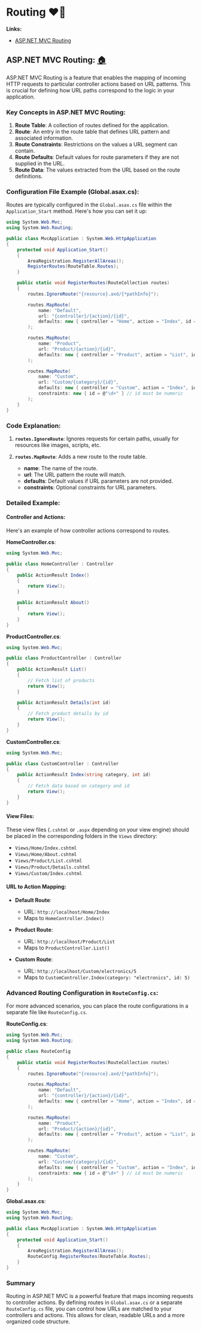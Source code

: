 # Routing ❤🚀

**Links:**

- [ASP.NET MVC Routing](https://github.com/SMitra1993/.NETMVCPursuit/blob/master/2%20-%20Routing.md#aspnet-mvc-routing-)

## **ASP.NET MVC Routing:** [🏠](https://github.com/SMitra1993/.NETMVCPursuit/blob/master/2%20-%20Routing.md#routing-)

ASP.NET MVC Routing is a feature that enables the mapping of incoming HTTP requests to particular controller actions based on URL patterns. This is crucial for defining how URL paths correspond to the logic in your application. 

### Key Concepts in ASP.NET MVC Routing:

1. **Route Table**: A collection of routes defined for the application.
2. **Route**: An entry in the route table that defines URL pattern and associated information.
3. **Route Constraints**: Restrictions on the values a URL segment can contain.
4. **Route Defaults**: Default values for route parameters if they are not supplied in the URL.
5. **Route Data**: The values extracted from the URL based on the route definitions.

### Configuration File Example (Global.asax.cs):

Routes are typically configured in the `Global.asax.cs` file within the `Application_Start` method. Here's how you can set it up:

```csharp
using System.Web.Mvc;
using System.Web.Routing;

public class MvcApplication : System.Web.HttpApplication
{
    protected void Application_Start()
    {
        AreaRegistration.RegisterAllAreas();
        RegisterRoutes(RouteTable.Routes);
    }

    public static void RegisterRoutes(RouteCollection routes)
    {
        routes.IgnoreRoute("{resource}.axd/{*pathInfo}");

        routes.MapRoute(
            name: "Default",
            url: "{controller}/{action}/{id}",
            defaults: new { controller = "Home", action = "Index", id = UrlParameter.Optional }
        );

        routes.MapRoute(
            name: "Product",
            url: "Product/{action}/{id}",
            defaults: new { controller = "Product", action = "List", id = UrlParameter.Optional }
        );

        routes.MapRoute(
            name: "Custom",
            url: "Custom/{category}/{id}",
            defaults: new { controller = "Custom", action = "Index", id = UrlParameter.Optional },
            constraints: new { id = @"\d+" } // id must be numeric
        );
    }
}
```

### Code Explanation:

1. **`routes.IgnoreRoute`**: Ignores requests for certain paths, usually for resources like images, scripts, etc.

2. **`routes.MapRoute`**: Adds a new route to the route table.
   - **name**: The name of the route.
   - **url**: The URL pattern the route will match.
   - **defaults**: Default values if URL parameters are not provided.
   - **constraints**: Optional constraints for URL parameters.

### Detailed Example:

#### Controller and Actions:

Here's an example of how controller actions correspond to routes.

**HomeController.cs**:
```csharp
using System.Web.Mvc;

public class HomeController : Controller
{
    public ActionResult Index()
    {
        return View();
    }

    public ActionResult About()
    {
        return View();
    }
}
```

**ProductController.cs**:
```csharp
using System.Web.Mvc;

public class ProductController : Controller
{
    public ActionResult List()
    {
        // Fetch list of products
        return View();
    }

    public ActionResult Details(int id)
    {
        // Fetch product details by id
        return View();
    }
}
```

**CustomController.cs**:
```csharp
using System.Web.Mvc;

public class CustomController : Controller
{
    public ActionResult Index(string category, int id)
    {
        // Fetch data based on category and id
        return View();
    }
}
```

#### View Files:

These view files (`.cshtml` or `.aspx` depending on your view engine) should be placed in the corresponding folders in the `Views` directory:

- `Views/Home/Index.cshtml`
- `Views/Home/About.cshtml`
- `Views/Product/List.cshtml`
- `Views/Product/Details.cshtml`
- `Views/Custom/Index.cshtml`

#### URL to Action Mapping:

- **Default Route**: 
  - URL: `http://localhost/Home/Index` 
  - Maps to `HomeController.Index()`
  
- **Product Route**: 
  - URL: `http://localhost/Product/List` 
  - Maps to `ProductController.List()`
  
- **Custom Route**: 
  - URL: `http://localhost/Custom/electronics/5` 
  - Maps to `CustomController.Index(category: "electronics", id: 5)`

### Advanced Routing Configuration in `RouteConfig.cs`:

For more advanced scenarios, you can place the route configurations in a separate file like `RouteConfig.cs`.

**RouteConfig.cs**:
```csharp
using System.Web.Mvc;
using System.Web.Routing;

public class RouteConfig
{
    public static void RegisterRoutes(RouteCollection routes)
    {
        routes.IgnoreRoute("{resource}.axd/{*pathInfo}");

        routes.MapRoute(
            name: "Default",
            url: "{controller}/{action}/{id}",
            defaults: new { controller = "Home", action = "Index", id = UrlParameter.Optional }
        );

        routes.MapRoute(
            name: "Product",
            url: "Product/{action}/{id}",
            defaults: new { controller = "Product", action = "List", id = UrlParameter.Optional }
        );

        routes.MapRoute(
            name: "Custom",
            url: "Custom/{category}/{id}",
            defaults: new { controller = "Custom", action = "Index", id = UrlParameter.Optional },
            constraints: new { id = @"\d+" } // id must be numeric
        );
    }
}
```

**Global.asax.cs**:
```csharp
using System.Web.Mvc;
using System.Web.Routing;

public class MvcApplication : System.Web.HttpApplication
{
    protected void Application_Start()
    {
        AreaRegistration.RegisterAllAreas();
        RouteConfig.RegisterRoutes(RouteTable.Routes);
    }
}
```

### Summary

Routing in ASP.NET MVC is a powerful feature that maps incoming requests to controller actions. By defining routes in `Global.asax.cs` or a separate `RouteConfig.cs` file, you can control how URLs are matched to your controllers and actions. This allows for clean, readable URLs and a more organized code structure.
